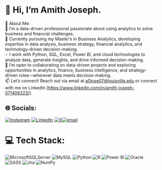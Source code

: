 

# 👋 Hi, I’m Amith Joseph.
💫 About Me:
<br>👀 I’m a data-driven professional passionate about using analytics to solve business and financial challenges.
<br>🌱 Currently pursuing my Master’s in Business Analytics, developing expertise in data analysis, business strategy, financial analytics, and technology-driven decision-making.<br>💡 I work with Python, SQL, Excel, Power BI, and cloud technologies to analyze data, generate insights, and drive informed decision-making.<br>💞️ I’m open to collaborating on data-driven projects and exploring opportunities in analytics, finance, business intelligence, and strategy-driven roles—wherever data meets decision-making.<br>📫 Let’s connect! Reach out via email at a0jose07@louisville.edu or connect with me on LinkedIn [https://www.linkedin.com/in/amith-joseph-071406323/].


## 🌐 Socials:
[![Instagram](https://img.shields.io/badge/Instagram-%23E4405F.svg?logo=Instagram&logoColor=white)](https://instagram.com/_amithjoseph_) [![LinkedIn](https://img.shields.io/badge/LinkedIn-%230077B5.svg?logo=linkedin&logoColor=white)](https://linkedin.com/in/https://www.linkedin.com/in/amith-joseph-071406323/) [![X](https://img.shields.io/badge/X-black.svg?logo=X&logoColor=white)](https://x.com/@JosephAmith)[![email](https://img.shields.io/badge/Email-D14836?logo=gmail&logoColor=white)](mailto:a0jose07@louisville.edu) 

# 💻 Tech Stack:
![MicrosoftSQLServer](https://img.shields.io/badge/Microsoft%20SQL%20Server-CC2927?style=for-the-badge&logo=microsoft%20sql%20server&logoColor=white) ![MySQL](https://img.shields.io/badge/mysql-4479A1.svg?style=for-the-badge&logo=mysql&logoColor=white) ![Python](https://img.shields.io/badge/python-3670A0?style=for-the-badge&logo=python&logoColor=ffdd54) ![R](https://img.shields.io/badge/r-%23276DC3.svg?style=for-the-badge&logo=r&logoColor=white) ![Power Bi](https://img.shields.io/badge/power_bi-F2C811?style=for-the-badge&logo=powerbi&logoColor=black) ![Oracle](https://img.shields.io/badge/Oracle-F80000?style=for-the-badge&logo=oracle&logoColor=white) ![SASS](https://img.shields.io/badge/SASS-hotpink.svg?style=for-the-badge&logo=SASS&logoColor=white) ![Jira](https://img.shields.io/badge/jira-%230A0FFF.svg?style=for-the-badge&logo=jira&logoColor=white) ![NumPy](https://img.shields.io/badge/numpy-%23013243.svg?style=for-the-badge&logo=numpy&logoColor=white)


<!-- Proudly created with GPRM ( https://gprm.itsvg.in ) -->


<!--
**amithjoseph777/amithjoseph777** is a ✨ _special_ ✨ repository because its `README.md` (this file) appears on your GitHub profile.

Here are some ideas to get you started:

- 🔭 I’m currently working on ...
- 🌱 I’m currently learning ...
- 👯 I’m looking to collaborate on ...
- 🤔 I’m looking for help with ...
- 💬 Ask me about ...
- 📫 How to reach me: ...
- 😄 Pronouns: ...
- ⚡ Fun fact: ...
-->
